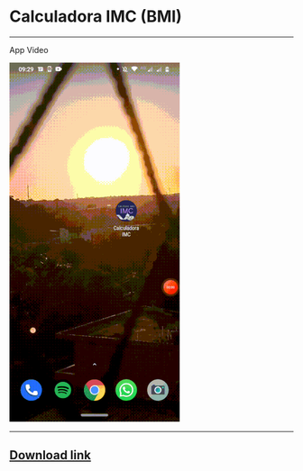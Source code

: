 # Calculadora IMC (BMI)
---
App Video

![gifcalculator](https://github.com/CamileBarros/CalculatorBMI/blob/master/imc.gif)

---
[Download link](https://drive.google.com/file/d/1W-bRNkWKVef5lxrjTbFXRnqcSy_5EHbn/view?usp=sharing)
---
